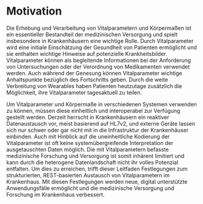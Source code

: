 # Motivation

Die Erhebung und Verarbeitung von Vitalparametern und Körpermaßen ist ein essentieller Bestandteil der medizinischen Versorgung und spielt insbesondere in Krankenhäusern eine wichtige Rolle. Durch Vitalparameter wird eine initiale Einschätzung der Gesundheit von Patienten ermöglicht und sie enthalten wichtige Hinweise auf potenzielle Krankheitsbilder. Vitalparameter können als begleitende Informationen bei der Anforderung von Untersuchungen oder der Verordnung von Medikamenten verwendet werden. Auch während der Genesung können Vitalparameter wichtige Anhaltspunkte bezüglich des Fortschritts geben. Durch die weite Verbreitung von Wearables haben Patienten heutzutage zusätzlich die Möglichkeit, ihre Vitalparameter tagesaktuell zu teilen. 

Um Vitalparameter und Körpermaße in verschiedenen Systemen verwenden zu können, müssen diese einheitlich und interoperabel zur Verfügung gestellt werden. Derzeit herrscht in Krankenhäusern ein reaktiver Datenaustausch vor, meist basierend auf HL7v2, und externe Geräte lassen sich nur schwer oder gar nicht mit in die Infrastruktur der Krankenhäuser einbinden. Auch mit Hinblick auf die uneinheitliche Kodierung der Vitalparameter ist oft keine systemübergreifende Interpretation der ausgetauschten Daten möglich. Die mit Vitalparametern befasste medizinische Forschung und Versorgung ist somit inhärent limitiert und kann durch die heterogene Datenlandschaft nicht ihr volles Potenzial entfalten. Um dies zu erreichen, trifft dieser Leitfaden Festlegungen zum strukturierten, REST-basierten Austausch von Vitalparametern im Krankenhaus. Mit diesen Festlegungen werden neue, digital unterstützte Anwendungsfälle ermöglicht und die medizinische Versorgung und Forschung im Krankenhaus verbessert.
